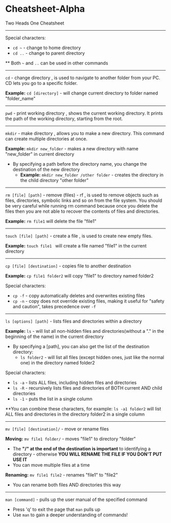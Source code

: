 # Cheatsheet-Alpha
Two Heads One Cheatsheet

---

Special characters: 

* ``cd ~`` - change to home directory
* ``cd ..`` - change to parent directory

** Both ``~`` and ``..`` can be used in other commands

---

``cd`` - change directory , is used to navigate to another folder from your PC. CD lets you go to a specific folder.

__Example:__ ``cd [directory]`` - will change current directory to folder named "folder_name"

---

``pwd`` - print working directory , shows the current working directory. It prints the path of the working directory, starting from the root.

---

``mkdir`` - make directory , allows you to make a new directory. This command can create multiple directories at once.

__Example:__ ``mkdir new_folder`` - makes a new directory with name "new_folder" in current directory
* By specifying a path before the directory name, you change the destination of the new directory
    * __Example:__ ``mkdir new_folder /other folder`` - creates the directory in the child directory "other folder"

---

``rm [file] [path]`` - remove (files) - rf , is used to remove objects such as files, directories, symbolic links and so on from the file system. You should be very careful while running rm command because once you delete the files then you are not able to recover the contents of files and directories.

__Example:__ ``rm file1`` will delete the file "file1"

---

``touch [file] [path]`` - create a file , is used to create new empty files.

__Example:__ ``touch file1 `` will create a file named "file1" in the current directory


---

``cp [file] [destination]`` - copies file to another destination

__Example:__ ``cp file1 folder2`` will copy "file1" to directory named folder2

Special characters:

* ``cp -f`` - copy automatically deletes and overwrites existing files 
* ``cp -n`` - copy does not override existing files, making it useful for "safety and caution", takes precedence over ``-f``

---

``ls [options] [path]`` - lists files and directories within a directory

__Example:__ ``ls`` - will list all non-hidden files and directories(without a "." in the beginning of the name) in the current directory
* By specifying a [path], you can also get the list of the destination directory:
  * ``ls folder2`` - will list all files (except hidden ones, just like the normal one) in the directory named folder2 

Special characters:

* ``ls -a`` - lists ALL files, including hidden files and directories
* ``ls -R`` - recursively lists files and directories of BOTH current AND child directories  
* ``ls -1`` - puts the list in a single column

**You can combine these characters, for example: ``ls -a1 folder2`` will list ALL files and directories in the directory folder2 in a single column

---

``mv [file] [destination]/`` - move or rename files

__Moving:__ ``mv file1 folder/`` - moves "file1" to directory "folder"

* The **"/" at the end of the destination is important** to identifying a directory - otherwise **YOU WILL RENAME THE FILE IF YOU DON'T PUT USE IT**
* You can move multiple files at a time

__Renaming:__ ``mv file1 file2`` - renames "file1" to "file2"
* You can rename both files AND directories this way

---

``man [command]`` - pulls up the user manual of the specified command

* Press 'q' to exit the page that ``man`` pulls up
* Use ``man`` to gain a deeper understanding of commands! 